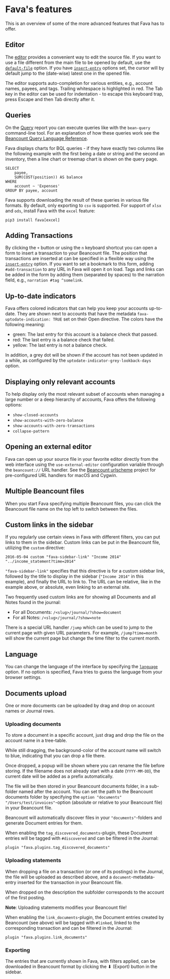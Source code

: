 # Fava's features

This is an overview of some of the more advanced features that Fava has to
offer.

## Editor

The [editor](../editor) provides a convenient way to edit the source file. If
you want to use a file different from the main file to be opened by default, use
the [`default-file`](./options#default-file) option. If you have
[`insert-entry`](./options#insert-entry) options set, the cursor will by default
jump to the (date-wise) latest one in the opened file.

The editor supports auto-completion for various entities, e.g., account names,
payees, and tags. Trailing whitespace is highlighted in red. The Tab key in the
editor can be used for indentation - to escape this keyboard trap, press Escape
and then Tab directly after it.

## Queries

On the [Query](../query/) report you can execute queries like with the
`bean-query` command-line tool. For an explanation of how these queries work see
the [Beancount Query Language Reference](http://furius.ca/beancount/doc/query).

Fava displays charts for BQL queries - if they have exactly two columns like the
following example with the first being a date or string and the second an
inventory, then a line chart or treemap chart is shown on the query page.

```
SELECT
    payee,
    SUM(COST(position)) AS balance
WHERE
    account ~ 'Expenses'
GROUP BY payee, account
```

Fava supports downloading the result of these queries in various file formats.
By default, only exporting to `csv` is supported. For support of `xlsx` and
`ods`, install Fava with the `excel` feature:

```
pip3 install fava[excel]
```

## Adding Transactions

By clicking the `+` button or using the `n` keyboard shortcut you can open a
form to insert a transaction to your Beancount file. The position that
transactions are inserted at can be specified in a flexible way using the
[`insert-entry`](./options#insert-entry) option. If you want to set a bookmark
to this form, adding `#add-transaction` to any URL in Fava will open it on load.
Tags and links can be added in the form by adding them (separated by spaces) to
the narration field, e.g., `narration #tag ^somelink`.

## Up-to-date indicators

Fava offers colored indicators that can help you keep your accounts up-to-date.
They are shown next to accounts that have the metadata
`fava-uptodate-indication: TRUE` set on their Open directive. The colors have
the following meaning:

- green: The last entry for this account is a balance check that passed.
- red: The last entry is a balance check that failed.
- yellow: The last entry is not a balance check.

In addition, a grey dot will be shown if the account has not been updated in a
while, as configured by the `uptodate-indicator-grey-lookback-days` option.

## Displaying only relevant accounts

To help display only the most relevant subset of accounts when managing a large
number or a deep hierarchy of accounts, Fava offers the following options:

- `show-closed-accounts`
- `show-accounts-with-zero-balance`
- `show-accounts-with-zero-transactions`
- `collapse-pattern`

## Opening an external editor

Fava can open up your source file in your favorite editor directly from the web
interface using the `use-external-editor` configuration variable through the
`beancount://` URL handler. See the
[Beancount urlscheme](https://github.com/aumayr/beancount_urlscheme) project for
pre-configured URL handlers for macOS and Cygwin.

## Multiple Beancount files

When you start Fava specifying multiple Beancount files, you can click the
Beancount file name on the top left to switch between the files.

## Custom links in the sidebar

If you regularly use certain views in Fava with different filters, you can put
links to them in the sidebar. Custom links can be put in the Beancount file,
utilizing the `custom` directive:

```
2016-05-04 custom "fava-sidebar-link" "Income 2014" "../income_statement?time=2014"
```

`"fava-sidebar-link"` specifies that this directive is for a custom sidebar
link, followed by the title to display in the sidebar (`"Income 2014"` in this
example), and finally the URL to link to. The URL can be relative, like in the
example above, or absolute, even linking to an external site.

Two frequently used custom links are for showing all Documents and all Notes
found in the journal:

- For all Documents: `/<slug>/journal/?show=document`
- For all Notes: `/<slug>/journal/?show=note`

There is a special URL handler `/jump` which can be used to jump to the current
page with given URL parameters. For example, `/jump?time=month` will show the
current page but change the time filter to the current month.

## Language

You can change the language of the interface by specifying the
[`language`](./options#language) option. If no option is specified, Fava tries
to guess the language from your browser settings.

## Documents upload

One or more documents can be uploaded by drag and drop on account names or
Journal rows.

### Uploading documents

To store a document in a specific account, just drag and drop the file on the
account name in a tree-table.

While still dragging, the background-color of the account name will switch to
blue, indicating that you can drop a file there.

Once dropped, a popup will be shown where you can rename the file before
storing. If the filename does not already start with a date (`YYYY-MM-DD`), the
current date will be added as a prefix automatically.

The file will be then stored in your Beancount documents folder, in a sub-folder
named after the account. You can set the path to the Beancount documents folder
by specifying the `option "documents" "/Users/test/invoices"`-option (absolute
or relative to your Beancount file) in your Beancount file.

Beancount will automatically discover files in your `"documents"`-folders and
generate Document entries for them.

When enabling the `tag_discovered_documents`-plugin, these Document entries will
be tagged with `#discovered` and can be filtered in the Journal:

```
plugin "fava.plugins.tag_discovered_documents"
```

### Uploading statements

When dropping a file on a transaction (or one of its postings) in the Journal,
the file will be uploaded as described above, and a `document`-metadata-entry
inserted for the transaction in your Beancount file.

When dropped on the description the subfolder corresponds to the account of the
first posting.

**Note**: Uploading statements modifies your Beancount file!

When enabling the `link_documents`-plugin, the Document entries created by
Beancount (see above) will be tagged with `#linked`, linked to the corresponding
transaction and can be filtered in the Journal:

```
plugin "fava.plugins.link_documents"
```

### Exporting

The entries that are currently shown in Fava, with filters applied, can be
downloaded in Beancount format by clicking the ⬇ (Export) button in the sidebar.
